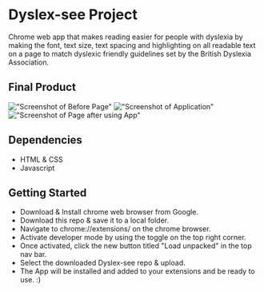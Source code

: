 # Dyslex-see Project

Chrome web app that makes reading easier for people with dyslexia by making the font, text size, text spacing and highlighting on all readable text on a page to match dyslexic friendly guidelines set by the British Dyslexia Association.

## Final Product

!["Screenshot of Before Page"](https://github.com/noordeep-p/tinyApp/blob/master/docs/Login.png?raw=true)
!["Screenshot of Application"](https://github.com/noordeep-p/tinyApp/blob/master/docs/User-Dashboard.png?raw=true)
!["Screenshot of Page after using App"](https://github.com/noordeep-p/tinyApp/blob/master/docs/Create-URL.png?raw=true)

## Dependencies

- HTML & CSS
- Javascript

## Getting Started

- Download & Install chrome web browser from Google.
- Download this repo & save it to a local folder.
- Navigate to chrome://extensions/ on the chrome browser.
- Activate developer mode by using the toggle on the top right corner.
- Once activated, click the new button titled "Load unpacked" in the top nav bar.
- Select the downloaded Dyslex-see repo & upload.
- The App will be installed and added to your extensions and be ready to use. :)